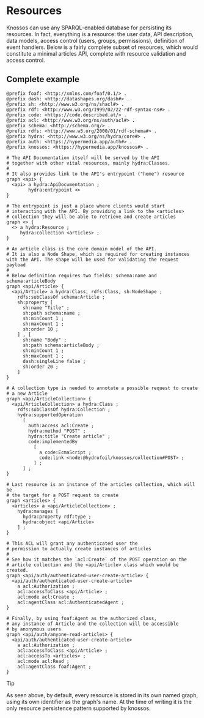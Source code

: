 # Resources

Knossos can use any SPARQL-enabled database for persisting its resources. In fact, everything is a resource: the user data, API description, data models, access control (users, groups, permissions), definition of event handlers. Below is a fairly complete subset of resources, which would constitute a minimal articles API, complete with resource validation and access control.

## Complete example

```trig
@prefix foaf: <http://xmlns.com/foaf/0.1/> .
@prefix dash: <http://datashapes.org/dash#> .
@prefix sh: <http://www.w3.org/ns/shacl#> .
@prefix rdf: <http://www.w3.org/1999/02/22-rdf-syntax-ns#> .
@prefix code: <https://code.described.at/> .
@prefix acl: <http://www.w3.org/ns/auth/acl#> .
@prefix schema: <http://schema.org/> .
@prefix rdfs: <http://www.w3.org/2000/01/rdf-schema#> .
@prefix hydra: <http://www.w3.org/ns/hydra/core#> .
@prefix auth: <https://hypermedia.app/auth#> .
@prefix knossos: <https://hypermedia.app/knossos#> .

# The API Documentation itself will be served by the API
# together with other vital resources, mainly hydra:Classes.
#
# It also provides link to the API's entrypoint ("home") resource
graph <api> {
  <api> a hydra:ApiDocumentation ;
        hydra:entrypoint <>
}

# The entrypoint is just a place where clients would start
# interacting with the API. By providing a link to the <articles>
# collection they will be able to retrieve and create articles 
graph <> {
  <> a hydra:Resource ;
     hydra:collection <articles> ;
}

# An article class is the core domain model of the API.
# It is also a Node Shape, which is required for creating instances with the API. The shape will be used for validating the request payload
#
# Below definition requires two fields: schema:name and schema:articleBody
graph <api/Article> {
  <api/Article> a hydra:Class, rdfs:Class, sh:NodeShape ;
    rdfs:subClassOf schema:Article ;
    sh:property [
      sh:name "Title" ;
      sh:path schema:name ;
      sh:minCount 1 ;
      sh:maxCount 1 ;
      sh:order 10 ;
    ] , [
      sh:name "Body" ;
      sh:path schema:articleBody ;
      sh:minCount 1 ;
      sh:maxCount 1 ; 
      dash:singleLine false ;
      sh:order 20 ;
    ]
}

# A collection type is needed to annotate a possible request to create
# a new Article
graph <api/ArticleCollection> {
  <api/ArticleCollection> a hydra:Class ; 
    rdfs:subClassOf hydra:Collection ;
    hydra:supportedOperation
      [
        auth:access acl:Create ;
        hydra:method "POST" ;
        hydra:title "Create article" ;
        code:implementedBy
          [
            a code:EcmaScript ;
            code:link <node:@hydrofoil/knossos/collection#POST> ;
          ] ;
      ] ;
}

# Last resource is an instance of the articles collection, which will be
# the target for a POST request to create
graph <articles> {
  <articles> a <api/ArticleCollection> ;
    hydra:manages [
      hydra:property rdf:type ;
      hydra:object <api/Article>
    ] ;
}

# This ACL will grant any authenticated user the
# permission to actually create instances of articles
#
# See how it matches the `acl:Create` of the POST operation on the 
# article collection and the <api/Article> class which would be created. 
graph <api/auth/authenticated-user-create-article> {
  <api/auth/authenticated-user-create-article>
    a acl:Authorization ;
    acl:accessToClass <api/Article> ;
    acl:mode acl:Create ;
    acl:agentClass acl:AuthenticatedAgent ;
}

# Finally, by using foaf:Agent as the authorized class,
# any instance of Article and the collection will be accessible
# by anonymous users
graph <api/auth/anyone-read-articles> {
  <api/auth/authenticated-user-create-article>
    a acl:Authorization ;
    acl:accessToClass <api/Article> ;
    acl:accessTo <articles> ;
    acl:mode acl:Read ;
    acl:agentClass foaf:Agent ;
}
```

> [!TIP]
> As seen above, by default, every resource is stored in its own named graph, using its own identifier as the graph's name. At the time of writing it is the only resource persistence pattern supported by knossos.
